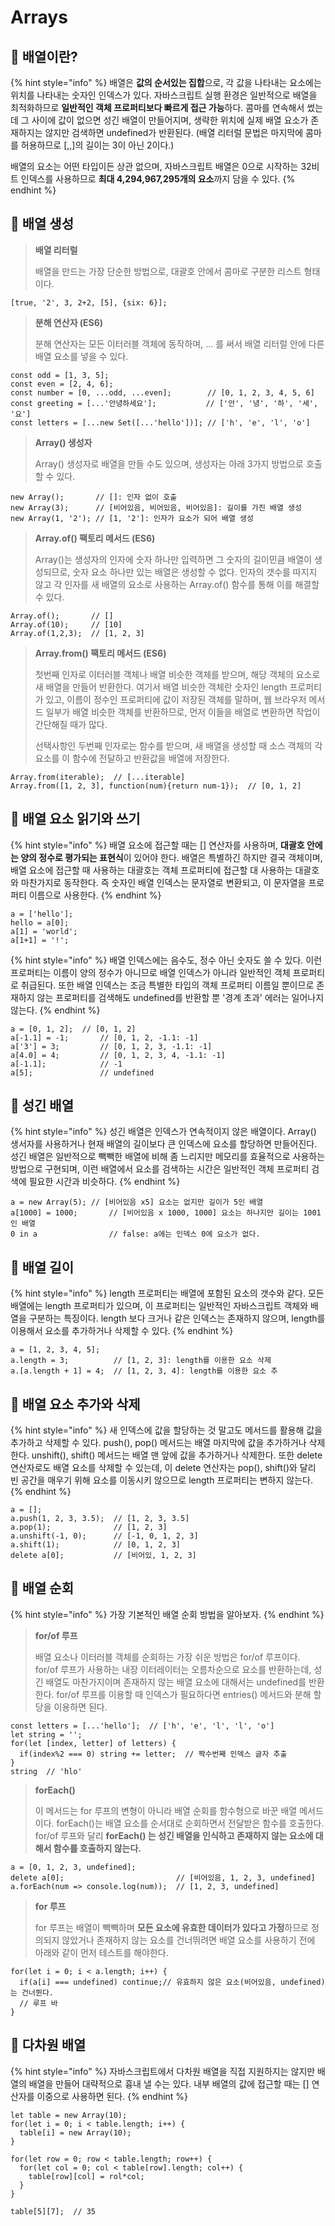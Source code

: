 # Arrays

## 🐇 배열이란?

{% hint style="info" %}
배열은 **값의 순서있는 집합**으로, 각 값을 나타내는 요소에는 위치를 나타내는 숫자인 인덱스가 있다. 자바스크립트 실행 환경은 일반적으로 배열을 최적화하므로 **일반적인 객체 프로퍼티보다 빠르게 접근 가능**하다. 콤마를 연속해서 썼는데 그 사이에 값이 없으면 성긴 배열이 만들어지며, 생략한 위치에 실제 배열 요소가 존재하지는 않지만 검색하면 undefined가 반환된다. (배열 리터럴 문법은 마지막에 콤마를 허용하므로 \[,,]의 길이는 3이 아닌 2이다.)

배열의 요소는 어떤 타입이든 상관 없으며, 자바스크립트 배열은 0으로 시작하는 32비트 인덱스를 사용하므로 **최대 4,294,967,295개의 요소**까지 담을 수 있다.&#x20;
{% endhint %}

## 🐇 배열 생성

> **배열 리터럴**
>
> 배열을 만드는 가장 단순한 방법으로, 대괄호 안에서 콤마로 구분한 리스트 형태이다.

```
[true, '2', 3, 2+2, [5], {six: 6}];
```

> **분해 연산자 (ES6)**
>
> 분해 연산자는 모든 이터러블 객체에 동작하며, ... 를 써서 배열 리터럴 안에 다른 배열 요소를 넣을 수 있다.

```
const odd = [1, 3, 5];
const even = [2, 4, 6];
const number = [0, ...odd, ...even];        // [0, 1, 2, 3, 4, 5, 6]
const greeting = [...'안녕하세요'];           // ['안', '녕', '하', '세', '요']
const letters = [...new Set([...'hello'])]; // ['h', 'e', 'l', 'o']
```

> **Array() 생성자**
>
> Array() 생성자로 배열을 만들 수도 있으며, 생성자는 아래 3가지 방법으로 호출할 수 있다.

```
new Array();       // []: 인자 없이 호출
new Array(3);      // [비어있음, 비어있음, 비어있음]: 길이를 가진 배열 생성
new Array(1, '2'); // [1, '2']: 인자가 요소가 되어 배열 생성 
```

> **Array.of() 팩토리 메서드 (ES6)**
>
> Array()는 생성자의 인자에 숫자 하나만 입력하면 그 숫자의 길이민큼 배열이 생성되므로, 숫자 요소 하나만 있는 배열은 생성할 수 없다. 인자의 갯수를 따지지 않고 각 인자를 새 배열의 요소로 사용하는 Array.of() 함수를 통해 이를 해결할 수 있다.

```
Array.of();       // []
Array.of(10);     // [10]
Array.of(1,2,3);  // [1, 2, 3]
```

> **Array.from() 팩토리 메서드 (ES6)**
>
> 첫번째 인자로 이터러블 객체나 배열 비슷한 객체를 받으며, 해당 객체의 요소로 새 배열을 만들어 반환한다. 여기서 배열 비슷한 객체란 숫자인 length 프로퍼티가 있고, 이름이 정수인 프로퍼티에 값이 저장된 객체를 말하며, 웹 브라우저 메서드 일부가 배열 비슷한 객체를 반환하므로, 먼저 이들을 배열로 변환하면 작업이 간단해질 때가 많다.
>
> 선택사항인 두번째 인자로는 함수를 받으며, 새 배열을 생성할 때 소스 객체의 각 요소를 이 함수에 전달하고 반환값을 배열에 저장한다.

```
Array.from(iterable);  // [...iterable]
Array.from([1, 2, 3], function(num){return num-1});  // [0, 1, 2]
```

## 🐇 배열 요소 읽기와 쓰기

{% hint style="info" %}
&#x20;배열 요소에 접근할 때는 \[] 연산자를 사용하며, **대괄호 안에는 양의 정수로 평가되는 표현식**이 있어야 한다. 배열은 특별하긴 하지만 결국 객체이며, 배열 요소에 접근할 때 사용하는 대괄호는 객체 프로퍼티에 접근할 대 사용하는 대괄호와 마찬가지로 동작한다. 즉 숫자인 배열 인덱스는 문자열로 변환되고, 이 문자열을 프로퍼티 이름으로 사용한다.
{% endhint %}

```
a = ['hello'];
hello = a[0];
a[1] = 'world';
a[1+1] = '!';
```

{% hint style="info" %}
&#x20;배열 인덱스에는 음수도, 정수 아닌 숫자도 쓸 수 있다. 이런 프로퍼티는 이름이 양의 정수가 아니므로 배열 인덱스가 아니라 일반적인 객체 프로퍼티로 취급된다. 또한 배열 인덱스는 조금 특별한 타입의 객체 프로퍼티 이름일 뿐이므로 존재하지 않는 프로퍼티를 검색해도 undefined를 반환할 뿐 '경계 초과' 에러는 일어나지 않는다.
{% endhint %}

```
a = [0, 1, 2];  // [0, 1, 2]
a[-1.1] = -1;       // [0, 1, 2, -1.1: -1]
a['3'] = 3;         // [0, 1, 2, 3, -1.1: -1]   
a[4.0] = 4;         // [0, 1, 2, 3, 4, -1.1: -1]  
a[-1.1];            // -1
a[5];               // undefined
```

## 🐇 성긴 배열

{% hint style="info" %}
성긴 배열은 인덱스가 연속적이지 않은 배열이다. Array() 생서자를 사용하거나 현재 배열의 길이보다 큰 인덱스에 요소를 할당하면 만들어진다. 성긴 배열은 일반적으로 빽빽한 배열에 비해 좀 느리지만 메모리를 효율적으로 사용하는 방법으로 구현되며, 이런 배열에서 요소를 검색하는 시간은 일반적인 객체 프로퍼티 검색에 필요한 시간과 비슷하다.
{% endhint %}

```
a = new Array(5); // [비어있음 x5] 요소는 없지만 길이가 5인 배열
a[1000] = 1000;       // [비어있음 x 1000, 1000] 요소는 하나지만 길이는 1001인 배열
0 in a                // false: a에는 인덱스 0에 요소가 없다.
```

## 🐇 배열 길이

{% hint style="info" %}
&#x20;length 프로퍼티는 배열에 포함된 요소의 갯수와 같다. 모든 배열에는 length 프로퍼티가 있으며, 이 프로퍼티는 일반적인 자바스크립트 객체와 배열을 구분하는 특징이다. length 보다 크거나 같은 인덱스는 존재하지 않으며, length를 이용해서 요소를 추가하거나 삭제할 수 있다.
{% endhint %}

```
a = [1, 2, 3, 4, 5];
a.length = 3;          // [1, 2, 3]: length를 이용한 요소 삭제
a.[a.length + 1] = 4;  // [1, 2, 3, 4]: length를 이용한 요소 추
```

## 🐇 배열 요소 추가와 삭제

{% hint style="info" %}
새 인덱스에 값을 할당하는 것 말고도 메서드를 활용해 값을 추가하고 삭제할 수 있다. push(), pop() 메서드는 배열 마지막에 값을 추가하거나 삭제한다. unshift(), shift() 메서드는 배열 맨 앞에 값을 추가하거나 삭제한다. 또한 delete 연산자로도 배열 요소를 삭제할 수 있는데, 이 delete 연산자는 pop(), shift()와 달리 빈 공간을 매우기 위해 요소를 이동시키 않으므로 length 프로퍼티는 변하지 않는다.
{% endhint %}

```
a = [];
a.push(1, 2, 3, 3.5);  // [1, 2, 3, 3.5]
a.pop(1);              // [1, 2, 3]
a.unshift(-1, 0);      // [-1, 0, 1, 2, 3]
a.shift(1);            // [0, 1, 2, 3]
delete a[0];           // [비어있, 1, 2, 3]
```

## 🐇 배열 순회

{% hint style="info" %}
가장 기본적인 배열 순회 방법을 알아보자.
{% endhint %}

> **for/of 루프**
>
> 배열 요소나 이터러블 객체를 순회하는 가장 쉬운 방법은 for/of 루프이다. for/of 루프가 사용하는 내장 이터레이터는 오름차순으로 요소를 반환하는데, 성긴 배열도 마찬가지이며 존재하지 않는 배열 요소에 대해서는 undefined를 반환한다. for/of 루프를 이용할 때 인덱스가 필요하다면 entries() 메서드와 분해 할당을 이용하면 된다.

```
const letters = [...'hello'];  // ['h', 'e', 'l', 'l', 'o']
let string = '';
for(let [index, letter] of letters) {
  if(index%2 === 0) string += letter;  // 짝수번째 인덱스 글자 추출
}
string  // 'hlo'
```

> **forEach()**
>
> 이 메서드는 for 루프의 변형이 아니라 배열 순회를 함수형으로 바꾼 배열 메서드이다. forEach()는 배열 요소를 순서대로 순회하면서 전달받은 함수를 호출한다. for/of 루프와 달리 **forEach() 는 성긴 배열을 인식하고 존재하지 않는 요소에 대해서 함수를 호출하지 않는다.**

```
a = [0, 1, 2, 3, undefined];
delete a[0];                         // [비어있음, 1, 2, 3, undefined]
a.forEach(num => console.log(num));  // [1, 2, 3, undefined]
```

> **for 루프**
>
> for 루프는 배열이 빽빽하며 **모든 요소에 유효한 데이터가 있다고 가정**하므로 정의되지 않았거나 존재하지 않는 요소를 건너뛰려면 배열 요소를 사용하기 전에 아래와 같이 먼저 테스트를 해야한다.

```
for(let i = 0; i < a.length; i++) {
  if(a[i] === undefined) continue;// 유효하지 않은 요소(비어있음, undefined)는 건너뛴다.
  // 루프 바
}
```

## 🐇 다차원 배열

{% hint style="info" %}
&#x20;자바스크립트에서 다차원 배열을 직접 지원하지는 않지만 배열의 배열을 만들어 대략적으로 흉내 낼 수는 있다. 내부 배열의 값에 접근할 때는 \[] 연산자를 이중으로 사용하면 된다.
{% endhint %}

```
let table = new Array(10);
for(let i = 0; i < table.length; i++) {
  table[i] = new Array(10);
}

for(let row = 0; row < table.length; row++) {
  for(let col = 0; col < table[row].length; col++) {
    table[row][col] = rol*col;
  }
}

table[5][7];  // 35
```
